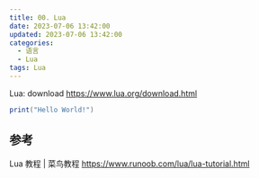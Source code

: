 ```yaml
---
title: 00. Lua
date: 2023-07-06 13:42:00
updated: 2023-07-06 13:42:00
categories:
  - 语言
  - Lua
tags: Lua
---
```


Lua: download
<https://www.lua.org/download.html>

```lua
print("Hello World!")
```

## 参考

Lua 教程 | 菜鸟教程
<https://www.runoob.com/lua/lua-tutorial.html>